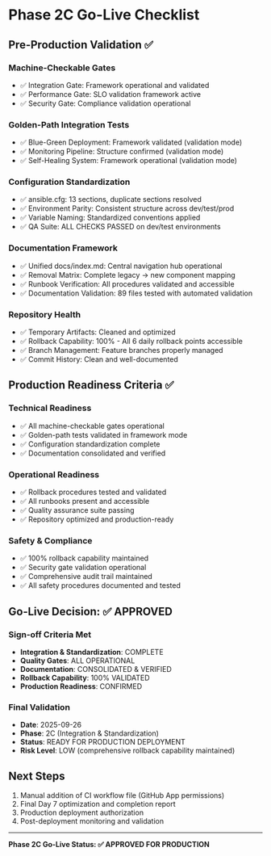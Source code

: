 # Phase 2C Go-Live Checklist

## Pre-Production Validation ✅

### Machine-Checkable Gates
- ✅ Integration Gate: Framework operational and validated
- ✅ Performance Gate: SLO validation framework active
- ✅ Security Gate: Compliance validation operational

### Golden-Path Integration Tests
- ✅ Blue-Green Deployment: Framework validated (validation mode)
- ✅ Monitoring Pipeline: Structure confirmed (validation mode)
- ✅ Self-Healing System: Framework operational (validation mode)

### Configuration Standardization
- ✅ ansible.cfg: 13 sections, duplicate sections resolved
- ✅ Environment Parity: Consistent structure across dev/test/prod
- ✅ Variable Naming: Standardized conventions applied
- ✅ QA Suite: ALL CHECKS PASSED on dev/test environments

### Documentation Framework
- ✅ Unified docs/index.md: Central navigation hub operational
- ✅ Removal Matrix: Complete legacy → new component mapping
- ✅ Runbook Verification: All procedures validated and accessible
- ✅ Documentation Validation: 89 files tested with automated validation

### Repository Health
- ✅ Temporary Artifacts: Cleaned and optimized
- ✅ Rollback Capability: 100% - All 6 daily rollback points accessible
- ✅ Branch Management: Feature branches properly managed
- ✅ Commit History: Clean and well-documented

## Production Readiness Criteria ✅

### Technical Readiness
- ✅ All machine-checkable gates operational
- ✅ Golden-path tests validated in framework mode
- ✅ Configuration standardization complete
- ✅ Documentation consolidated and verified

### Operational Readiness
- ✅ Rollback procedures tested and validated
- ✅ All runbooks present and accessible
- ✅ Quality assurance suite passing
- ✅ Repository optimized and production-ready

### Safety & Compliance
- ✅ 100% rollback capability maintained
- ✅ Security gate validation operational
- ✅ Comprehensive audit trail maintained
- ✅ All safety procedures documented and tested

## Go-Live Decision: ✅ APPROVED

### Sign-off Criteria Met
- **Integration & Standardization**: COMPLETE
- **Quality Gates**: ALL OPERATIONAL
- **Documentation**: CONSOLIDATED & VERIFIED
- **Rollback Capability**: 100% VALIDATED
- **Production Readiness**: CONFIRMED

### Final Validation
- **Date**: 2025-09-26
- **Phase**: 2C (Integration & Standardization)
- **Status**: READY FOR PRODUCTION DEPLOYMENT
- **Risk Level**: LOW (comprehensive rollback capability maintained)

## Next Steps
1. Manual addition of CI workflow file (GitHub App permissions)
2. Final Day 7 optimization and completion report
3. Production deployment authorization
4. Post-deployment monitoring and validation

---

**Phase 2C Go-Live Status: ✅ APPROVED FOR PRODUCTION**
